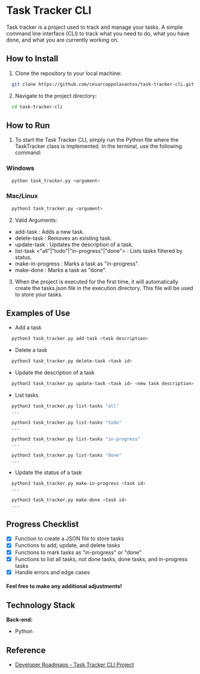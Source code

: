 # Task Tracker CLI

Task tracker is a project used to track and manage your tasks. A simple command line interface (CLI) to track what you need to do, what you have done, and what you are currently working on.

## How to Install

1. Clone the repository to your local machine:

```bash
  git clone https://github.com/cesarcoppolasantos/task-tracker-cli.git
```

2. Navigate to the project directory:

```bash
  cd task-tracker-cli
```


## How to Run

1. To start the Task Tracker CLI, simply run the Python file where the TaskTracker class is implemented. In the terminal, use the following command:
### Windows
```bash
  python task_tracker.py <argument>
```
### Mac/Linux
```bash
  python3 task_tracker.py <argument>
```
2. Valid Arguments:
- add-task <task description> : Adds a new task.
- delete-task <task id> : Removes an existing task.
- update-task <task id> <new task description> : Updates the description of a task.
- list-task <"all"|"todo"|"in-progress"|"done"> : Lists tasks filtered by status.
- make-in-progress <task id> : Marks a task as "in-progress".
- make-done <task id> : Marks a task as "done".


3. When the project is executed for the first time, it will automatically create the tasks.json file in the execution directory. This file will be used to store your tasks.


## Examples of Use

- Add a task
```bash
  python3 task_tracker.py add-task <task description>
```

- Delete a task
```bash
  python3 task_tracker.py delete-task <task id>
```

- Update the description of a task
```bash
  python3 task_tracker.py update-task <task id> <new task description>
```

- List tasks
```bash
  python3 task_tracker.py list-tasks "all"
  ...

  python3 task_tracker.py list-tasks "todo"
  ...

  python3 task_tracker.py list-tasks "in-progress"
  ...

  python3 task_tracker.py list-tasks "done"
  ...
```

- Update the status of a task
```bash
  python3 task_tracker.py make-in-progress <task id>
  ...

  python3 task_tracker.py make-done <task id>
  ...
```
## Progress Checklist

- [x] Function to create a JSON file to store tasks
- [x] Functions to add, update, and delete tasks
- [x] Functions to mark tasks as "in-progress" or "done"
- [x] Functions to list all tasks, not done tasks, done tasks, and in-progress tasks
- [x] Handle errors and edge cases

#### Feel free to make any additional adjustments!

## Technology Stack

**Back-end:** 
- Python

## Reference

 - [Developer Roadmaps - Task Tracker CLI Project](https://roadmap.sh/projects/task-tracker)
